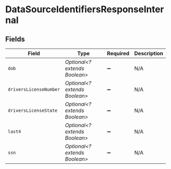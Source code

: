 # DataSourceIdentifiersResponseInternal


## Fields

| Field                         | Type                          | Required                      | Description                   |
| ----------------------------- | ----------------------------- | ----------------------------- | ----------------------------- |
| `dob`                         | *Optional<? extends Boolean>* | :heavy_minus_sign:            | N/A                           |
| `driversLicenseNumber`        | *Optional<? extends Boolean>* | :heavy_minus_sign:            | N/A                           |
| `driversLicenseState`         | *Optional<? extends Boolean>* | :heavy_minus_sign:            | N/A                           |
| `last4`                       | *Optional<? extends Boolean>* | :heavy_minus_sign:            | N/A                           |
| `ssn`                         | *Optional<? extends Boolean>* | :heavy_minus_sign:            | N/A                           |